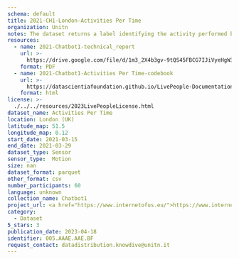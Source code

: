 ```yaml
---
schema: default
title: 2021-CH1-London-Activities Per Time
organization: Unitn
notes: The dataset returns a label identifying the activity performed by the user, accurately detected using low power signals from multiple sensors in the device. This is achieved using Google’s Activity Recognition API. Possible activities are; still, in_vehicle, on_bycicle, on_foot, running, tilting, walking. The dataset was collected as part of the WeNet project, a Horizon 2020 funded project that aims at developing a diversity-aware, machine-mediated paradigm for social interactions.
resources:
  - name: 2021-Chatbot1-technical_report
    url: >-
      https://drive.google.com/file/d/1m3_2X4b3gv-9tQS45FBCG7IJiVyeHgW3/view?usp=sharing
    format: PDF
  - name: 2021-Chatbot1-Activities Per Time-codebook
    url: >-
      https://datascientiafoundation.github.io/LivePeople-Documentation/2021-Chatbot1/2021_CH1_activitiespertime.html
    format: html
license: >-
  ./../../resources/2023LivePeopleLicense.html
dataset_name: Activities Per Time
location: London (UK)
latitude_map: 51.5
longitude_map: 0.12
start_date: 2021-03-15
end_date: 2021-03-29
dataset_type: Sensor
sensor_type:  Motion
size: nan
dataset_format: parquet
other_format: csv
number_participants: 60
language: unknown
collection_name: Chatbot1
project_url: <a href="https://www.internetofus.eu/">https://www.internetofus.eu/</a>
category:
  - Dataset
5_stars: 3
publication_date: 2023-04-18
identifier: 005.AAAE.AAE.BF
request_contact: datadistribution.knowdive@unitn.it
---
```

